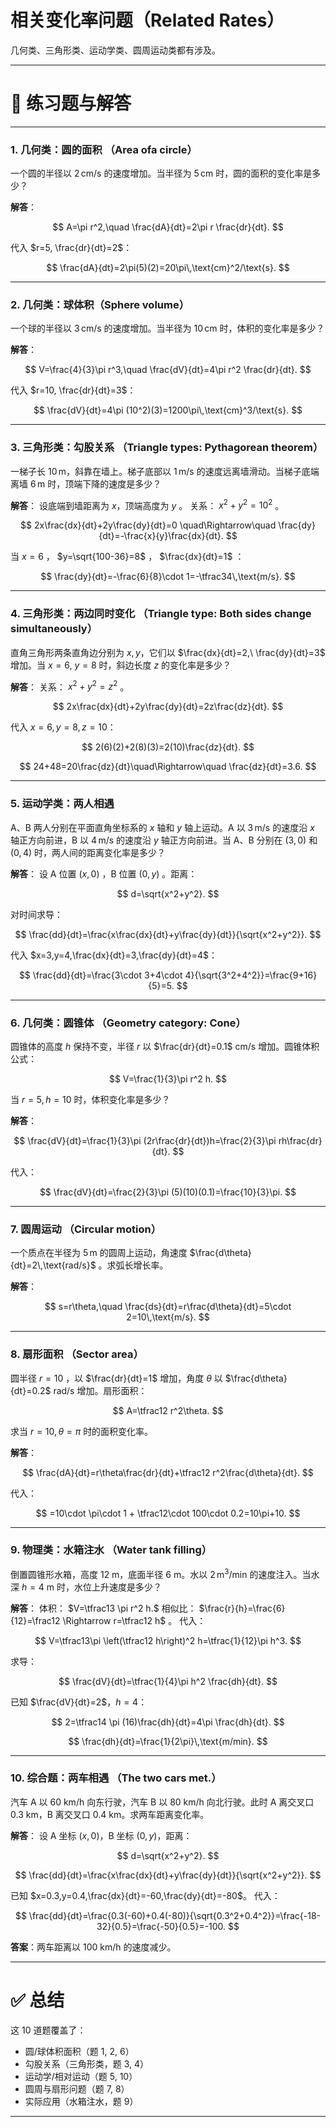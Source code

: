 # **相关变化率问题（Related Rates）** 
几何类、三角形类、运动学类、圆周运动类都有涉及。

---

# 📘 练习题与解答

---

### 1. 几何类：圆的面积 （Area of ​​a circle）

一个圆的半径以 $2\,\text{cm/s}$ 的速度增加。当半径为 $5\,\text{cm}$ 时，圆的面积的变化率是多少？

**解答**：

$$
A=\pi r^2,\quad \frac{dA}{dt}=2\pi r \frac{dr}{dt}.
$$

代入 $r=5, \frac{dr}{dt}=2$：

$$
\frac{dA}{dt}=2\pi(5)(2)=20\pi\,\text{cm}^2/\text{s}.
$$

---

### 2. 几何类：球体积（Sphere volume）

一个球的半径以 $3\,\text{cm/s}$ 的速度增加。当半径为 $10\,\text{cm}$ 时，体积的变化率是多少？

**解答**：

$$
V=\frac{4}{3}\pi r^3,\quad \frac{dV}{dt}=4\pi r^2 \frac{dr}{dt}.
$$

代入 $r=10, \frac{dr}{dt}=3$：

$$
\frac{dV}{dt}=4\pi (10^2)(3)=1200\pi\,\text{cm}^3/\text{s}.
$$

---

### 3. 三角形类：勾股关系 （Triangle types: Pythagorean theorem）

一梯子长 $10\,\text{m}$，斜靠在墙上。梯子底部以 $1\,\text{m/s}$ 的速度远离墙滑动。当梯子底端离墙 $6\,\text{m}$ 时，顶端下降的速度是多少？

**解答**：
设底端到墙距离为 $x$，顶端高度为 $y$ 。
关系： $x^2+y^2=10^2$ 。

$$
2x\frac{dx}{dt}+2y\frac{dy}{dt}=0 \quad\Rightarrow\quad \frac{dy}{dt}=-\frac{x}{y}\frac{dx}{dt}.
$$

当 $x=6$ ， $y=\sqrt{100-36}=8$ ， $\frac{dx}{dt}=1$ ：

$$
\frac{dy}{dt}=-\frac{6}{8}\cdot 1=-\tfrac34\,\text{m/s}.
$$

---

### 4. 三角形类：两边同时变化 （Triangle type: Both sides change simultaneously）

直角三角形两条直角边分别为 $x,y$，它们以 $\frac{dx}{dt}=2,\ \frac{dy}{dt}=3$ 增加。当 $x=6,\ y=8$ 时，斜边长度 $z$ 的变化率是多少？

**解答**：
关系： $x^2+y^2=z^2$ 。

$$
2x\frac{dx}{dt}+2y\frac{dy}{dt}=2z\frac{dz}{dt}.
$$

代入 $x=6, y=8, z=10$：

$$
2(6)(2)+2(8)(3)=2(10)\frac{dz}{dt}.
$$

$$
24+48=20\frac{dz}{dt}\quad\Rightarrow\quad \frac{dz}{dt}=3.6.
$$

---

### 5. 运动学类：两人相遇

A、B 两人分别在平面直角坐标系的 $x$ 轴和 $y$ 轴上运动。A 以 $3\,\text{m/s}$ 的速度沿 $x$ 轴正方向前进，B 以 $4\,\text{m/s}$ 的速度沿 $y$ 轴正方向前进。当 A、B 分别在 $(3,0)$ 和 $(0,4)$ 时，两人间的距离变化率是多少？

**解答**：
设 A 位置 $(x,0)$ ，B 位置 $(0,y)$ 。距离：

$$
d=\sqrt{x^2+y^2}.
$$

对时间求导：

$$
\frac{dd}{dt}=\frac{x\frac{dx}{dt}+y\frac{dy}{dt}}{\sqrt{x^2+y^2}}.
$$

代入 $x=3,y=4,\frac{dx}{dt}=3,\frac{dy}{dt}=4$：

$$
\frac{dd}{dt}=\frac{3\cdot 3+4\cdot 4}{\sqrt{3^2+4^2}}=\frac{9+16}{5}=5.
$$

---

### 6. 几何类：圆锥体 （Geometry category: Cone）

圆锥体的高度 $h$ 保持不变，半径 $r$ 以 $\frac{dr}{dt}=0.1$ cm/s 增加。圆锥体积公式：

$$
V=\frac{1}{3}\pi r^2 h.
$$

当 $r=5,h=10$ 时，体积变化率是多少？

**解答**：

$$
\frac{dV}{dt}=\frac{1}{3}\pi (2r\frac{dr}{dt})h=\frac{2}{3}\pi rh\frac{dr}{dt}.
$$

代入：

$$
\frac{dV}{dt}=\frac{2}{3}\pi (5)(10)(0.1)=\frac{10}{3}\pi.
$$

---

### 7. 圆周运动 （Circular motion）

一个质点在半径为 $5\,\text{m}$ 的圆周上运动，角速度 $\frac{d\theta}{dt}=2\,\text{rad/s}$ 。求弧长增长率。

**解答**：

$$
s=r\theta,\quad \frac{ds}{dt}=r\frac{d\theta}{dt}=5\cdot 2=10\,\text{m/s}.
$$

---

### 8. 扇形面积 （Sector area）

圆半径 $r=10$ ，以 $\frac{dr}{dt}=1$ 增加，角度 $\theta$ 以 $\frac{d\theta}{dt}=0.2$ rad/s 增加。扇形面积：

$$
A=\tfrac12 r^2\theta.
$$

求当 $r=10,\theta=\pi$ 时的面积变化率。

**解答**：

$$
\frac{dA}{dt}=r\theta\frac{dr}{dt}+\tfrac12 r^2\frac{d\theta}{dt}.
$$

代入：

$$
=10\cdot \pi\cdot 1 + \tfrac12\cdot 100\cdot 0.2=10\pi+10.
$$

---

### 9. 物理类：水箱注水 （Water tank filling）

倒置圆锥形水箱，高度 $12$ m，底面半径 $6$ m。水以 $2\,\text{m}^3/\text{min}$ 的速度注入。当水深 $h=4$ m 时，水位上升速度是多少？

**解答**：
体积： $V=\tfrac13 \pi r^2 h.$
相似比： $\frac{r}{h}=\frac{6}{12}=\frac12 \Rightarrow r=\tfrac12 h$ 。
代入：

$$
V=\tfrac13\pi \left(\tfrac12 h\right)^2 h=\tfrac{1}{12}\pi h^3.
$$

求导：

$$
\frac{dV}{dt}=\tfrac{1}{4}\pi h^2 \frac{dh}{dt}.
$$

已知 $\frac{dV}{dt}=2$，$h=4$：

$$
2=\tfrac14 \pi (16)\frac{dh}{dt}=4\pi \frac{dh}{dt}.
$$

$$
\frac{dh}{dt}=\frac{1}{2\pi}\,\text{m/min}.
$$

---

### 10. 综合题：两车相遇 （The two cars met.）

汽车 A 以 $60$ km/h 向东行驶，汽车 B 以 $80$ km/h 向北行驶。此时 A 离交叉口 0.3 km，B 离交叉口 0.4 km。求两车距离变化率。

**解答**：
设 A 坐标 $(x,0)$，B 坐标 $(0,y)$，距离：

$$
d=\sqrt{x^2+y^2}.
$$

$$
\frac{dd}{dt}=\frac{x\frac{dx}{dt}+y\frac{dy}{dt}}{\sqrt{x^2+y^2}}.
$$

已知 $x=0.3,y=0.4,\frac{dx}{dt}=-60,\frac{dy}{dt}=-80$。
代入：

$$
\frac{dd}{dt}=\frac{0.3(-60)+0.4(-80)}{\sqrt{0.3^2+0.4^2}}=\frac{-18-32}{0.5}=\frac{-50}{0.5}=-100.
$$

**答案**：两车距离以 $100$ km/h 的速度减少。

---

# ✅ 总结

这 10 道题覆盖了：

* 圆/球体积面积（题 1, 2, 6）
* 勾股关系（三角形类，题 3, 4）
* 运动学/相对运动（题 5, 10）
* 圆周与扇形问题（题 7, 8）
* 实际应用（水箱注水，题 9）

---


